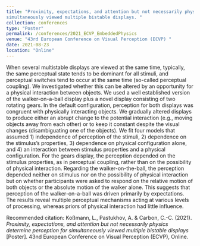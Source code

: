 ```yaml
---
title: "Proximity, expectations, and attention but not necessarily physics determine perception for 
simultaneously viewed multiple bistable displays. "
collection: conferences
type: "Poster"
permalink: /conferences/2021_ECVP_EmbeddedPhysics
venue: "43rd European Conference on Visual Perception (ECVP) "
date: 2021-08-23
location: "Online"
---
```

When several multistable displays are viewed at the same time, typically, the same perceptual state tends to be dominant for all stimuli, and perceptual switches tend to occur at the same time (so-called perceptual coupling). We investigated whether this can be altered by an opportunity for a physical interaction between objects. We used a well established version of the walker-on-a-ball display plus a novel display consisting of two rotating gears. In the default configuration, perception for both displays was congruent with physically interacting objects. We gradually altered displays to produce either an abrupt change to the potential interaction (e.g., moving objects away from each other) or to keep it constant despite the visual changes (disambiguating one of the objects). We fit four models that assumed 1) independence of perception of the stimuli, 2) dependence on the stimulus’s properties, 3) dependence on physical configuration alone, and 4) an interaction between stimulus properties and a physical configuration. For the gears display, the perception depended on the stimulus properties, as in perceptual coupling, rather than on the possibility of physical interaction. Regarding the walker-on-the-ball, the perception depended neither on stimulus nor on the possibility of physical interaction but on whether participants were asked to respond on the relative motion of both objects or the absolute motion of the walker alone. This suggests that perception of the walker-on-a-ball was driven primarily by expectations. The results reveal multiple perceptual mechanisms acting at various levels of processing, whereas priors of physical interaction had little influence.

Recommended citation: Koßmann, L., Pastukhov, A. & Carbon, C.-C. (2021). <i>Proximity, expectations, and attention but not necessarily physics determine perception for 
simultaneously viewed multiple bistable displays</i> [Poster]. 43nd European Conference on Visual Perception (ECVP), Online.